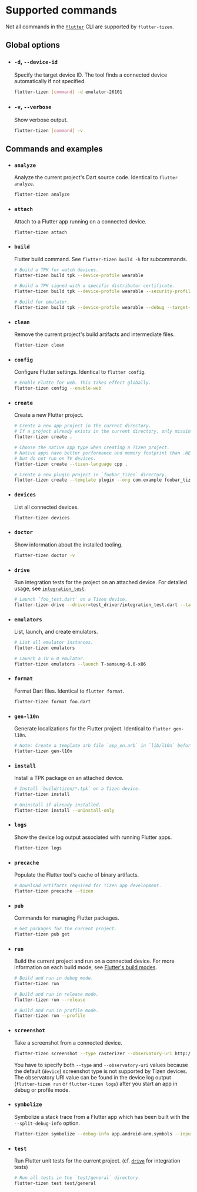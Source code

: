 # Supported commands

Not all commands in the [`flutter`](https://flutter.dev/docs/reference/flutter-cli) CLI are supported by `flutter-tizen`.

## Global options

- ### `-d`, `--device-id`

  Specify the target device ID. The tool finds a connected device automatically if not specified.

  ```sh
  flutter-tizen [command] -d emulator-26101
  ```

- ### `-v`, `--verbose`

  Show verbose output.

  ```sh
  flutter-tizen [command] -v
  ```

## Commands and examples

- ### `analyze`

  Analyze the current project's Dart source code. Identical to `flutter analyze`.

  ```sh
  flutter-tizen analyze
  ```

- ### `attach`

  Attach to a Flutter app running on a connected device.

  ```sh
  flutter-tizen attach
  ```

- ### `build`

  Flutter build command. See `flutter-tizen build -h` for subcommands.

  ```sh
  # Build a TPK for watch devices.
  flutter-tizen build tpk --device-profile wearable

  # Build a TPK signed with a specific distributor certificate.
  flutter-tizen build tpk --device-profile wearable --security-profile foo

  # Build for emulator.
  flutter-tizen build tpk --device-profile wearable --debug --target-arch x86
  ```

- ### `clean`

  Remove the current project's build artifacts and intermediate files.

  ```sh
  flutter-tizen clean
  ```

- ### `config`

  Configure Flutter settings. Identical to `flutter config`.

  ```sh
  # Enable Flutte for web. This takes effect globally.
  flutter-tizen config --enable-web
  ```

- ### `create`

  Create a new Flutter project.

  ```sh
  # Create a new app project in the current directory.
  # If a project already exists in the current directory, only missing files are added.
  flutter-tizen create .

  # Choose the native app type when creating a Tizen project.
  # Native apps have better performance and memory footprint than .NET (default) apps,
  # but do not run on TV devices.
  flutter-tizen create --tizen-language cpp .

  # Create a new plugin project in `foobar_tizen` directory.
  flutter-tizen create --template plugin --org com.example foobar_tizen
  ```

- ### `devices`

  List all connected devices.

  ```sh
  flutter-tizen devices
  ```

- ### `doctor`

  Show information about the installed tooling.

  ```sh
  flutter-tizen doctor -v
  ```

- ### `drive`

  Run integration tests for the project on an attached device. For detailed usage, see [`integration_test`](https://github.com/flutter/flutter/tree/master/packages/integration_test).

  ```sh
  # Launch `foo_test.dart` on a Tizen device.
  flutter-tizen drive --driver=test_driver/integration_test.dart --target=integration_test/foo_test.dart
  ```

- ### `emulators`

  List, launch, and create emulators.

  ```sh
  # List all emulator instances.
  flutter-tizen emulators

  # Launch a TV 6.0 emulator.
  flutter-tizen emulators --launch T-samsung-6.0-x86
  ```

- ### `format`

  Format Dart files. Identical to `flutter format`.

  ```sh
  flutter-tizen format foo.dart
  ```

- ### `gen-l10n`

  Generate localizations for the Flutter project. Identical to `flutter gen-l10n`.

  ```sh
  # Note: Create a template arb file `app_en.arb` in `lib/l10n` before running this.
  flutter-tizen gen-l10n
  ```

- ### `install`

  Install a TPK package on an attached device.

  ```sh
  # Install `build/tizen/*.tpk` on a Tizen device.
  flutter-tizen install

  # Uninstall if already installed.
  flutter-tizen install --uninstall-only
  ```

- ### `logs`

  Show the device log output associated with running Flutter apps.

  ```sh
  flutter-tizen logs
  ```

- ### `precache`

  Populate the Flutter tool's cache of binary artifacts.

  ```sh
  # Download artifacts required for Tizen app development.
  flutter-tizen precache --tizen
  ```

- ### `pub`

  Commands for managing Flutter packages.

  ```sh
  # Get packages for the current project.
  flutter-tizen pub get
  ```

- ### `run`

  Build the current project and run on a connected device. For more information on each build mode, see [Flutter's build modes](https://flutter.dev/docs/testing/build-modes).

  ```sh
  # Build and run in debug mode.
  flutter-tizen run

  # Build and run in release mode.
  flutter-tizen run --release

  # Build and run in profile mode.
  flutter-tizen run --profile
  ```

- ### `screenshot`

  Take a screenshot from a connected device.

  ```sh
  flutter-tizen screenshot --type rasterizer --observatory-uri http://127.0.0.1:43000/Swm0bjIe0ks=
  ```

  You have to specify both `--type` and `--observatory-uri` values because the default (`device`) screenshot type is not supported by Tizen devices. The observatory URI value can be found in the device log output (`flutter-tizen run` or `flutter-tizen logs`) after you start an app in debug or profile mode.

- ### `symbolize`

  Symbolize a stack trace from a Flutter app which has been built with the `--split-debug-info` option.

  ```sh
  flutter-tizen symbolize --debug-info app.android-arm.symbols --input stack_trace.err
  ```

- ### `test`

  Run Flutter unit tests for the current project. (cf. [`drive`](#drive) for integration tests)

  ```sh
  # Run all tests in the `test/general` directory.
  flutter-tizen test test/general
  ```
